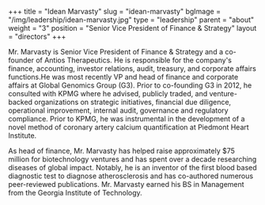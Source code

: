 +++
title = "Idean Marvasty"
slug = "idean-marvasty"
bgImage = "/img/leadership/idean-marvasty.jpg"
type = "leadership"
parent = "about"
weight = "3"
position = "Senior Vice President of Finance & Strategy"
layout = "directors"
+++


Mr. Marvasty is Senior Vice President of Finance & Strategy and a co-founder of Antios Therapeutics. He is responsible for the company's finance, accounting, investor relations, audit, treasury, and corporate affairs functions.He was most recently VP and head of finance and corporate affairs at Global Genomics Group (G3). Prior to co-founding G3 in 2012, he consulted with KPMG where he advised, publicly traded, and venture-backed organizations on strategic initiatives, financial due diligence, operational improvement, internal audit, governance and regulatory compliance. Prior to KPMG, he was instrumental in the development of a novel method of coronary artery calcium quantification at Piedmont Heart Institute.

As head of finance, Mr. Marvasty has helped raise approximately $75 million for biotechnology ventures and has spent over a decade researching diseases of global impact. Notably, he is an inventor of the first blood based diagnostic test to diagnose atherosclerosis and has co-authored numerous peer-reviewed publications. Mr. Marvasty earned his BS in Management from the Georgia Institute of Technology.